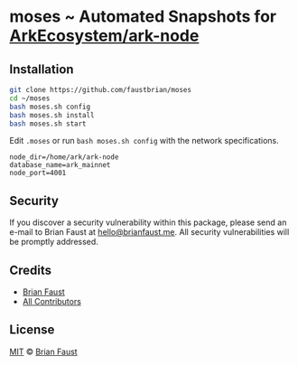 # moses ~ Automated Snapshots for [ArkEcosystem/ark-node](https://github.com/ArkEcosystem/ark-node)

## Installation

```bash
git clone https://github.com/faustbrian/moses
cd ~/moses
bash moses.sh config
bash moses.sh install
bash moses.sh start
```


Edit `.moses` or run `bash moses.sh config` with the network specifications.
```
node_dir=/home/ark/ark-node
database_name=ark_mainnet
node_port=4001
```

## Security

If you discover a security vulnerability within this package, please send an e-mail to Brian Faust at hello@brianfaust.me. All security vulnerabilities will be promptly addressed.

## Credits

- [Brian Faust](https://github.com/faustbrian)
- [All Contributors](../../contributors)

## License

[MIT](LICENSE) © [Brian Faust](https://brianfaust.me)
